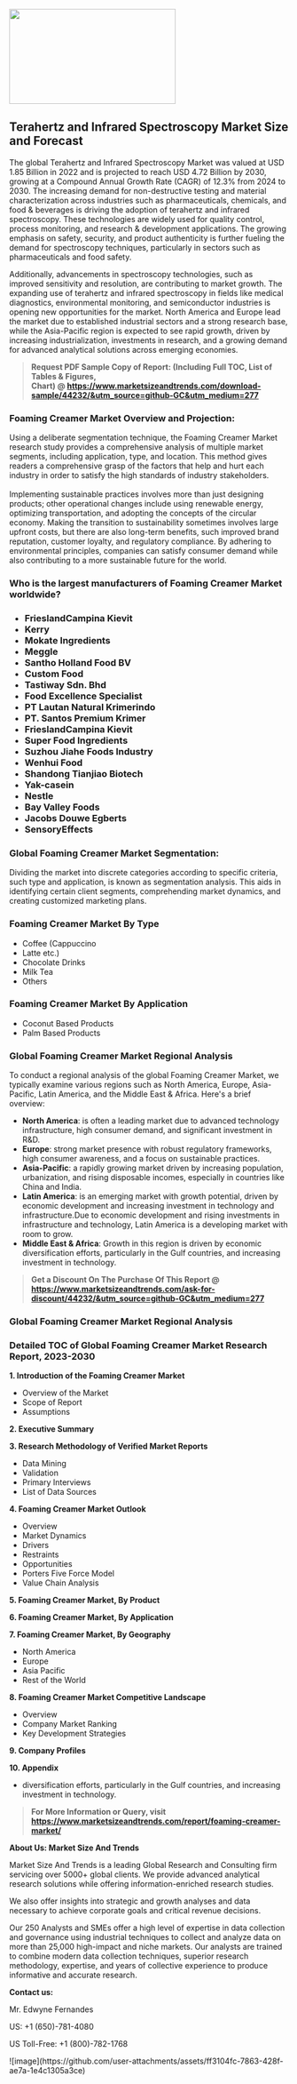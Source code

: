 <p><img class="alignnone size-medium wp-image-20088" src="https://ffe5etoiles.com/wp-content/uploads/2024/12/MST1-300x171.png" alt="" width="300" height="171" /></p><h2>Terahertz and Infrared Spectroscopy Market Size and Forecast</h2><p>The global Terahertz and Infrared Spectroscopy Market was valued at USD 1.85 Billion in 2022 and is projected to reach USD 4.72 Billion by 2030, growing at a Compound Annual Growth Rate (CAGR) of 12.3% from 2024 to 2030. The increasing demand for non-destructive testing and material characterization across industries such as pharmaceuticals, chemicals, and food & beverages is driving the adoption of terahertz and infrared spectroscopy. These technologies are widely used for quality control, process monitoring, and research & development applications. The growing emphasis on safety, security, and product authenticity is further fueling the demand for spectroscopy techniques, particularly in sectors such as pharmaceuticals and food safety.</p><p>Additionally, advancements in spectroscopy technologies, such as improved sensitivity and resolution, are contributing to market growth. The expanding use of terahertz and infrared spectroscopy in fields like medical diagnostics, environmental monitoring, and semiconductor industries is opening new opportunities for the market. North America and Europe lead the market due to established industrial sectors and a strong research base, while the Asia-Pacific region is expected to see rapid growth, driven by increasing industrialization, investments in research, and a growing demand for advanced analytical solutions across emerging economies.</p></p><blockquote id="" class=""><strong>Request PDF Sample Copy of Report: (Including Full TOC, List of Tables &amp; Figures, Chart)&nbsp;@&nbsp;<strong><a href="https://www.marketsizeandtrends.com/download-sample/44232/&utm_source=github-GC&utm_medium=277" target="_blank">https://www.marketsizeandtrends.com/download-sample/44232/&utm_source=github-GC&utm_medium=277</a></strong></strong></blockquote><h3 id="" class="">Foaming Creamer Market&nbsp;Overview and Projection:</h3><p id="" class="">Using a deliberate segmentation technique, the Foaming Creamer Market research study provides a comprehensive analysis of multiple market segments, including application, type, and location. This method gives readers a comprehensive grasp of the factors that help and hurt each industry in order to satisfy the high standards of industry stakeholders. <br /> <br />Implementing sustainable practices involves more than just designing products; other operational changes include using renewable energy, optimizing transportation, and adopting the concepts of the circular economy. Making the transition to sustainability sometimes involves large upfront costs, but there are also long-term benefits, such improved brand reputation, customer loyalty, and regulatory compliance. By adhering to environmental principles, companies can satisfy consumer demand while also contributing to a more sustainable future for the world.</p><h3 id="" class="">Who is the largest manufacturers of&nbsp;Foaming Creamer Market worldwide?</h3><h3 class=""><p><ul><li>FrieslandCampina Kievit </li><li> Kerry </li><li> Mokate Ingredients </li><li> Meggle </li><li> Santho Holland Food BV </li><li> Custom Food </li><li> Tastiway Sdn. Bhd </li><li> Food Excellence Specialist </li><li> PT Lautan Natural Krimerindo </li><li> PT. Santos Premium Krimer </li><li> FrieslandCampina Kievit </li><li> Super Food Ingredients </li><li> Suzhou Jiahe Foods Industry </li><li> Wenhui Food </li><li> Shandong Tianjiao Biotech </li><li> Yak-casein </li><li> Nestle </li><li> Bay Valley Foods </li><li> Jacobs Douwe Egberts </li><li> SensoryEffects</li></ul></p></h3><h3 id="" class="">Global&nbsp;Foaming Creamer Market Segmentation:</h3><p id="" class="">Dividing the market into discrete categories according to specific criteria, such type and application, is known as segmentation analysis. This aids in identifying certain client segments, comprehending market dynamics, and creating customized marketing plans.</p><h3 id="" class="">Foaming Creamer Market&nbsp;By Type</h3><p><p><ul><li>Coffee (Cappuccino </li><li> Latte etc.) </li><li> Chocolate Drinks </li><li> Milk Tea </li><li> Others</p></li></ul></p></p><h3 id="" class="">Foaming Creamer Market&nbsp;By Application</h3><p class=""><p><ul><li>Coconut Based Products </li><li> Palm Based Products</li></ul></p></p><h3 id="" class="">Global Foaming Creamer Market Regional Analysis</h3><p id="" class="">To conduct a regional analysis of the global Foaming Creamer Market, we typically examine various regions such as North America, Europe, Asia-Pacific, Latin America, and the Middle East &amp; Africa. Here's a brief overview:</p><ul><li><strong>North America</strong>: is often a leading market due to advanced technology infrastructure, high consumer demand, and significant investment in R&amp;D.</li><li><strong>Europe</strong>: strong market presence with robust regulatory frameworks, high consumer awareness, and a focus on sustainable practices.</li><li><strong>Asia-Pacific</strong>: a rapidly growing market driven by increasing population, urbanization, and rising disposable incomes, especially in countries like China and India.</li><li><strong>Latin America</strong>: is an emerging market with growth potential, driven by economic development and increasing investment in technology and infrastructure.Due to economic development and rising investments in infrastructure and technology, Latin America is a developing market with room to grow.</li><li><strong>Middle East &amp; Africa</strong>: Growth in this region is driven by economic diversification efforts, particularly in the Gulf countries, and increasing investment in technology.</li></ul><blockquote id="" class=""><strong>Get a Discount On The Purchase Of This Report @ <strong><a href="https://www.marketsizeandtrends.com/ask-for-discount/44232/&utm_source=github-GC&utm_medium=277" target="_blank">https://www.marketsizeandtrends.com/ask-for-discount/44232/&utm_source=github-GC&utm_medium=277</a></strong></strong></blockquote><h3 id="" class="">Global Foaming Creamer Market Regional Analysis</h3><h3 id="" class="">Detailed TOC of Global Foaming Creamer Market Research Report, 2023-2030</h3><p id="" class=""><strong>1. Introduction of the Foaming Creamer Market</strong></p><ul><li>Overview of the Market</li><li>Scope of Report</li><li>Assumptions</li></ul><p id="" class=""><strong>2. Executive Summary</strong></p><p id="" class=""><strong>3. Research Methodology of Verified Market Reports</strong></p><ul><li>Data Mining</li><li>Validation</li><li>Primary Interviews</li><li>List of Data Sources</li></ul><p id="" class=""><strong>4. Foaming Creamer Market Outlook</strong></p><ul><li>Overview</li><li>Market Dynamics</li><li>Drivers</li><li>Restraints</li><li>Opportunities</li><li>Porters Five Force Model</li><li>Value Chain Analysis</li></ul><p id="" class=""><strong>5. Foaming Creamer Market, By Product</strong></p><p id="" class=""><strong>6. Foaming Creamer Market, By Application</strong></p><p id="" class=""><strong>7. Foaming Creamer Market, By Geography</strong></p><ul><li>North America</li><li>Europe</li><li>Asia Pacific</li><li>Rest of the World</li></ul><p id="" class=""><strong>8. Foaming Creamer Market Competitive Landscape</strong></p><ul><li>Overview</li><li>Company Market Ranking</li><li>Key Development Strategies</li></ul><p id="" class=""><strong>9. Company Profiles</strong></p><p id="" class=""><strong>10. Appendix</strong></p><ul><li>diversification efforts, particularly in the Gulf countries, and increasing investment in technology.</li></ul><blockquote id="" class=""><strong>For More Information or Query, visit <strong><strong><a href="https://www.marketsizeandtrends.com/report/foaming-creamer-market/" target="_blank">https://www.marketsizeandtrends.com/report/foaming-creamer-market/</a></strong></strong></strong></blockquote><p id="" class=""><strong>About Us: Market Size And Trends</strong></p><p id="" class="">Market Size And Trends is a leading Global Research and Consulting firm servicing over 5000+ global clients. We provide advanced analytical research solutions while offering information-enriched research studies.</p><p id="" class="">We also offer insights into strategic and growth analyses and data necessary to achieve corporate goals and critical revenue decisions.</p><p id="" class="">Our 250 Analysts and SMEs offer a high level of expertise in data collection and governance using industrial techniques to collect and analyze data on more than 25,000 high-impact and niche markets. Our analysts are trained to combine modern data collection techniques, superior research methodology, expertise, and years of collective experience to produce informative and accurate research.</p><p id="" class=""><strong>Contact us:</strong></p><p id="" class="">Mr. Edwyne Fernandes</p><p id="" class="">US: +1 (650)-781-4080</p><p id="" class="">US Toll-Free: +1 (800)-782-1768</p>
![image](https://github.com/user-attachments/assets/ff3104fc-7863-428f-ae7a-1e4c1305a3ce)
